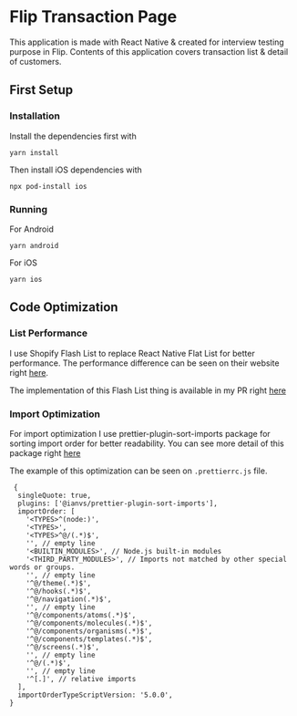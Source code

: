 # Flip Transaction Page

This application is made with React Native & created for interview testing purpose in Flip. Contents of this application covers transaction list & detail of customers.

## First Setup
### Installation
Install the dependencies first with

    yarn install

Then install iOS dependencies with

    npx pod-install ios

### Running
For Android

    yarn android

For iOS

    yarn ios

## Code Optimization
### List Performance
I use Shopify Flash List to replace React Native Flat List for better performance. The performance difference can be seen on their website right [here](https://shopify.github.io/flash-list/ "here").

The implementation of this Flash List thing is available in my PR right [here](https://github.com/abifdhllh/flip-transaction-test/pull/3 "here")

### Import Optimization
For import optimization I use prettier-plugin-sort-imports package for sorting import order for better readability. You can see more detail of this package right [here](https://github.com/IanVS/prettier-plugin-sort-imports "here")

The example of this optimization can be seen on `.prettierrc.js` file. 

     {
      singleQuote: true,
      plugins: ['@ianvs/prettier-plugin-sort-imports'],
      importOrder: [
        '<TYPES>^(node:)',
        '<TYPES>',
        '<TYPES>^@/(.*)$',
        '', // empty line
        '<BUILTIN_MODULES>', // Node.js built-in modules
        '<THIRD_PARTY_MODULES>', // Imports not matched by other special words or groups.
        '', // empty line
        '^@/theme(.*)$',
        '^@/hooks(.*)$',
        '^@/navigation(.*)$',
        '', // empty line
        '^@/components/atoms(.*)$',
        '^@/components/molecules(.*)$',
        '^@/components/organisms(.*)$',
        '^@/components/templates(.*)$',
        '^@/screens(.*)$',
        '', // empty line
        '^@/(.*)$',
        '', // empty line
        '^[.]', // relative imports
      ],
      importOrderTypeScriptVersion: '5.0.0',
    }